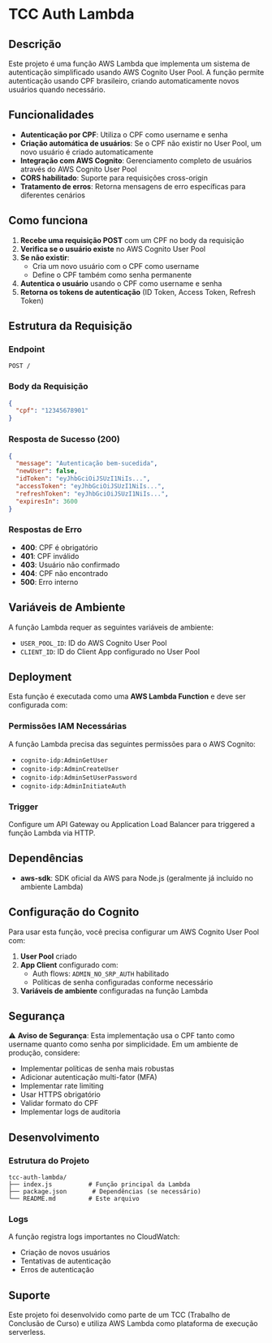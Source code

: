 # TCC Auth Lambda

## Descrição

Este projeto é uma função AWS Lambda que implementa um sistema de autenticação simplificado usando AWS Cognito User Pool. A função permite autenticação usando CPF brasileiro, criando automaticamente novos usuários quando necessário.

## Funcionalidades

- **Autenticação por CPF**: Utiliza o CPF como username e senha
- **Criação automática de usuários**: Se o CPF não existir no User Pool, um novo usuário é criado automaticamente
- **Integração com AWS Cognito**: Gerenciamento completo de usuários através do AWS Cognito User Pool
- **CORS habilitado**: Suporte para requisições cross-origin
- **Tratamento de erros**: Retorna mensagens de erro específicas para diferentes cenários

## Como funciona

1. **Recebe uma requisição POST** com um CPF no body da requisição
2. **Verifica se o usuário existe** no AWS Cognito User Pool
3. **Se não existir**: 
   - Cria um novo usuário com o CPF como username
   - Define o CPF também como senha permanente
4. **Autentica o usuário** usando o CPF como username e senha
5. **Retorna os tokens de autenticação** (ID Token, Access Token, Refresh Token)

## Estrutura da Requisição

### Endpoint
```
POST /
```

### Body da Requisição
```json
{
  "cpf": "12345678901"
}
```

### Resposta de Sucesso (200)
```json
{
  "message": "Autenticação bem-sucedida",
  "newUser": false,
  "idToken": "eyJhbGciOiJSUzI1NiIs...",
  "accessToken": "eyJhbGciOiJSUzI1NiIs...",
  "refreshToken": "eyJhbGciOiJSUzI1NiIs...",
  "expiresIn": 3600
}
```

### Respostas de Erro
- **400**: CPF é obrigatório
- **401**: CPF inválido
- **403**: Usuário não confirmado
- **404**: CPF não encontrado
- **500**: Erro interno

## Variáveis de Ambiente

A função Lambda requer as seguintes variáveis de ambiente:

- `USER_POOL_ID`: ID do AWS Cognito User Pool
- `CLIENT_ID`: ID do Client App configurado no User Pool

## Deployment

Esta função é executada como uma **AWS Lambda Function** e deve ser configurada com:

### Permissões IAM Necessárias
A função Lambda precisa das seguintes permissões para o AWS Cognito:
- `cognito-idp:AdminGetUser`
- `cognito-idp:AdminCreateUser`
- `cognito-idp:AdminSetUserPassword`
- `cognito-idp:AdminInitiateAuth`

### Trigger
Configure um API Gateway ou Application Load Balancer para triggered a função Lambda via HTTP.

## Dependências

- **aws-sdk**: SDK oficial da AWS para Node.js (geralmente já incluído no ambiente Lambda)

## Configuração do Cognito

Para usar esta função, você precisa configurar um AWS Cognito User Pool com:

1. **User Pool** criado
2. **App Client** configurado com:
   - Auth flows: `ADMIN_NO_SRP_AUTH` habilitado
   - Políticas de senha configuradas conforme necessário
3. **Variáveis de ambiente** configuradas na função Lambda

## Segurança

⚠️ **Aviso de Segurança**: Esta implementação usa o CPF tanto como username quanto como senha por simplicidade. Em um ambiente de produção, considere:

- Implementar políticas de senha mais robustas
- Adicionar autenticação multi-fator (MFA)
- Implementar rate limiting
- Usar HTTPS obrigatório
- Validar formato do CPF
- Implementar logs de auditoria

## Desenvolvimento

### Estrutura do Projeto
```
tcc-auth-lambda/
├── index.js          # Função principal da Lambda
├── package.json       # Dependências (se necessário)
└── README.md         # Este arquivo
```

### Logs
A função registra logs importantes no CloudWatch:
- Criação de novos usuários
- Tentativas de autenticação
- Erros de autenticação

## Suporte

Este projeto foi desenvolvido como parte de um TCC (Trabalho de Conclusão de Curso) e utiliza AWS Lambda como plataforma de execução serverless.
